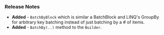 ### Release Notes

- **Added** - `BatchByBlock` which is similar a BatchBlock and LINQ's GroupBy for arbitrary key batching instead of just batching by a # of items.
- **Added** - `BatchBy(..)` method to the `Builder`.